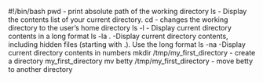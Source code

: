 #!/bin/bash
pwd - print absolute path of the working directory
ls - Display the contents list of your current directory.
cd - changes the working directory to the user’s home directory
ls -l - Display current directory contents in a long format
ls -la . -Display current directory contents, including hidden files (starting with .). Use the long format
ls -na -Display current directory contents in numbers
mkdir /tmp/my_first_directory - create a directory my_first_directory
mv betty /tmp/my_first_directory - move betty to another directory
